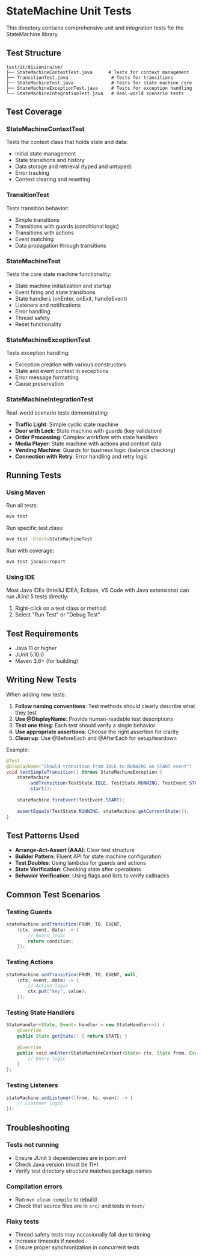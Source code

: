 # StateMachine Unit Tests

This directory contains comprehensive unit and integration tests for the StateMachine library.

## Test Structure

```
test/it/disionira/sm/
├── StateMachineContextTest.java      # Tests for context management
├── TransitionTest.java                # Tests for transitions
├── StateMachineTest.java              # Tests for state machine core
├── StateMachineExceptionTest.java     # Tests for exception handling
└── StateMachineIntegrationTest.java   # Real-world scenario tests
```

## Test Coverage

### StateMachineContextTest
Tests the context class that holds state and data:
- Initial state management
- State transitions and history
- Data storage and retrieval (typed and untyped)
- Error tracking
- Context clearing and resetting

### TransitionTest
Tests transition behavior:
- Simple transitions
- Transitions with guards (conditional logic)
- Transitions with actions
- Event matching
- Data propagation through transitions

### StateMachineTest
Tests the core state machine functionality:
- State machine initialization and startup
- Event firing and state transitions
- State handlers (onEnter, onExit, handleEvent)
- Listeners and notifications
- Error handling
- Thread safety
- Reset functionality

### StateMachineExceptionTest
Tests exception handling:
- Exception creation with various constructors
- State and event context in exceptions
- Error message formatting
- Cause preservation

### StateMachineIntegrationTest
Real-world scenario tests demonstrating:
- **Traffic Light**: Simple cyclic state machine
- **Door with Lock**: State machine with guards (key validation)
- **Order Processing**: Complex workflow with state handlers
- **Media Player**: State machine with actions and context data
- **Vending Machine**: Guards for business logic (balance checking)
- **Connection with Retry**: Error handling and retry logic

## Running Tests

### Using Maven

Run all tests:
```bash
mvn test
```

Run specific test class:
```bash
mvn test -Dtest=StateMachineTest
```

Run with coverage:
```bash
mvn test jacoco:report
```

### Using IDE

Most Java IDEs (IntelliJ IDEA, Eclipse, VS Code with Java extensions) can run JUnit 5 tests directly:
1. Right-click on a test class or method
2. Select "Run Test" or "Debug Test"

## Test Requirements

- Java 11 or higher
- JUnit 5.10.0
- Maven 3.6+ (for building)

## Writing New Tests

When adding new tests:

1. **Follow naming conventions**: Test methods should clearly describe what they test
2. **Use @DisplayName**: Provide human-readable test descriptions
3. **Test one thing**: Each test should verify a single behavior
4. **Use appropriate assertions**: Choose the right assertion for clarity
5. **Clean up**: Use @BeforeEach and @AfterEach for setup/teardown

Example:
```java
@Test
@DisplayName("Should transition from IDLE to RUNNING on START event")
void testSimpleTransition() throws StateMachineException {
    stateMachine
        .addTransition(TestState.IDLE, TestState.RUNNING, TestEvent.START)
        .start();
    
    stateMachine.fireEvent(TestEvent.START);
    
    assertEquals(TestState.RUNNING, stateMachine.getCurrentState());
}
```

## Test Patterns Used

- **Arrange-Act-Assert (AAA)**: Clear test structure
- **Builder Pattern**: Fluent API for state machine configuration
- **Test Doubles**: Using lambdas for guards and actions
- **State Verification**: Checking state after operations
- **Behavior Verification**: Using flags and lists to verify callbacks

## Common Test Scenarios

### Testing Guards
```java
stateMachine.addTransition(FROM, TO, EVENT,
    (ctx, event, data) -> {
        // Guard logic
        return condition;
    });
```

### Testing Actions
```java
stateMachine.addTransition(FROM, TO, EVENT, null,
    (ctx, event, data) -> {
        // Action logic
        ctx.put("key", value);
    });
```

### Testing State Handlers
```java
StateHandler<State, Event> handler = new StateHandler<>() {
    @Override
    public State getState() { return STATE; }
    
    @Override
    public void onEnter(StateMachineContext<State> ctx, State from, Event event) {
        // Entry logic
    }
};
```

### Testing Listeners
```java
stateMachine.addListener((from, to, event) -> {
    // Listener logic
});
```

## Troubleshooting

### Tests not running
- Ensure JUnit 5 dependencies are in pom.xml
- Check Java version (must be 11+)
- Verify test directory structure matches package names

### Compilation errors
- Run `mvn clean compile` to rebuild
- Check that source files are in `src/` and tests in `test/`

### Flaky tests
- Thread safety tests may occasionally fail due to timing
- Increase timeouts if needed
- Ensure proper synchronization in concurrent tests